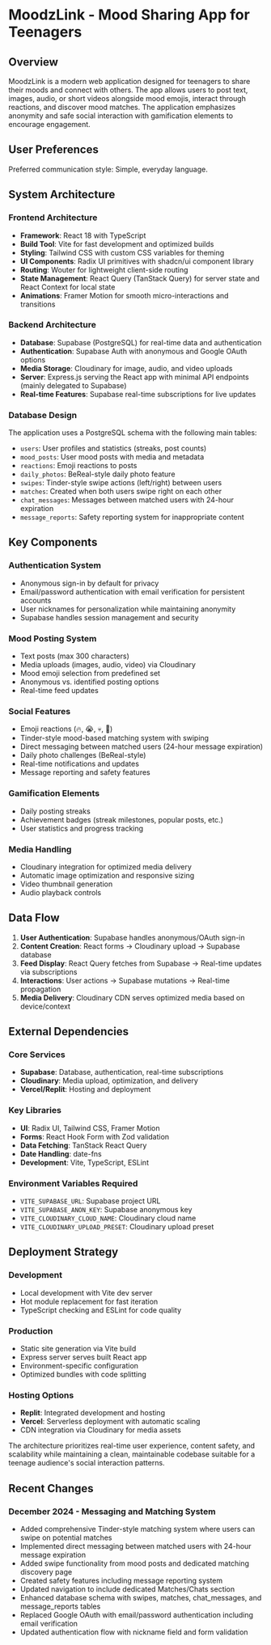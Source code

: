 # MoodzLink - Mood Sharing App for Teenagers

## Overview

MoodzLink is a modern web application designed for teenagers to share their moods and connect with others. The app allows users to post text, images, audio, or short videos alongside mood emojis, interact through reactions, and discover mood matches. The application emphasizes anonymity and safe social interaction with gamification elements to encourage engagement.

## User Preferences

Preferred communication style: Simple, everyday language.

## System Architecture

### Frontend Architecture
- **Framework**: React 18 with TypeScript
- **Build Tool**: Vite for fast development and optimized builds
- **Styling**: Tailwind CSS with custom CSS variables for theming
- **UI Components**: Radix UI primitives with shadcn/ui component library
- **Routing**: Wouter for lightweight client-side routing
- **State Management**: React Query (TanStack Query) for server state and React Context for local state
- **Animations**: Framer Motion for smooth micro-interactions and transitions

### Backend Architecture
- **Database**: Supabase (PostgreSQL) for real-time data and authentication
- **Authentication**: Supabase Auth with anonymous and Google OAuth options
- **Media Storage**: Cloudinary for image, audio, and video uploads
- **Server**: Express.js serving the React app with minimal API endpoints (mainly delegated to Supabase)
- **Real-time Features**: Supabase real-time subscriptions for live updates

### Database Design
The application uses a PostgreSQL schema with the following main tables:
- `users`: User profiles and statistics (streaks, post counts)
- `mood_posts`: User mood posts with media and metadata
- `reactions`: Emoji reactions to posts
- `daily_photos`: BeReal-style daily photo feature
- `swipes`: Tinder-style swipe actions (left/right) between users
- `matches`: Created when both users swipe right on each other
- `chat_messages`: Messages between matched users with 24-hour expiration
- `message_reports`: Safety reporting system for inappropriate content

## Key Components

### Authentication System
- Anonymous sign-in by default for privacy
- Email/password authentication with email verification for persistent accounts
- User nicknames for personalization while maintaining anonymity
- Supabase handles session management and security

### Mood Posting System
- Text posts (max 300 characters)
- Media uploads (images, audio, video) via Cloudinary
- Mood emoji selection from predefined set
- Anonymous vs. identified posting options
- Real-time feed updates

### Social Features
- Emoji reactions (🔥, 😭, 💀, 🫶)
- Tinder-style mood-based matching system with swiping
- Direct messaging between matched users (24-hour message expiration)
- Daily photo challenges (BeReal-style)
- Real-time notifications and updates
- Message reporting and safety features

### Gamification Elements
- Daily posting streaks
- Achievement badges (streak milestones, popular posts, etc.)
- User statistics and progress tracking

### Media Handling
- Cloudinary integration for optimized media delivery
- Automatic image optimization and responsive sizing
- Video thumbnail generation
- Audio playback controls

## Data Flow

1. **User Authentication**: Supabase handles anonymous/OAuth sign-in
2. **Content Creation**: React forms → Cloudinary upload → Supabase database
3. **Feed Display**: React Query fetches from Supabase → Real-time updates via subscriptions
4. **Interactions**: User actions → Supabase mutations → Real-time propagation
5. **Media Delivery**: Cloudinary CDN serves optimized media based on device/context

## External Dependencies

### Core Services
- **Supabase**: Database, authentication, real-time subscriptions
- **Cloudinary**: Media upload, optimization, and delivery
- **Vercel/Replit**: Hosting and deployment

### Key Libraries
- **UI**: Radix UI, Tailwind CSS, Framer Motion
- **Forms**: React Hook Form with Zod validation
- **Data Fetching**: TanStack React Query
- **Date Handling**: date-fns
- **Development**: Vite, TypeScript, ESLint

### Environment Variables Required
- `VITE_SUPABASE_URL`: Supabase project URL
- `VITE_SUPABASE_ANON_KEY`: Supabase anonymous key
- `VITE_CLOUDINARY_CLOUD_NAME`: Cloudinary cloud name
- `VITE_CLOUDINARY_UPLOAD_PRESET`: Cloudinary upload preset

## Deployment Strategy

### Development
- Local development with Vite dev server
- Hot module replacement for fast iteration
- TypeScript checking and ESLint for code quality

### Production
- Static site generation via Vite build
- Express server serves built React app
- Environment-specific configuration
- Optimized bundles with code splitting

### Hosting Options
- **Replit**: Integrated development and hosting
- **Vercel**: Serverless deployment with automatic scaling
- CDN integration via Cloudinary for media assets

The architecture prioritizes real-time user experience, content safety, and scalability while maintaining a clean, maintainable codebase suitable for a teenage audience's social interaction patterns.

## Recent Changes

### December 2024 - Messaging and Matching System
- Added comprehensive Tinder-style matching system where users can swipe on potential matches
- Implemented direct messaging between matched users with 24-hour message expiration
- Added swipe functionality from mood posts and dedicated matching discovery page
- Created safety features including message reporting system
- Updated navigation to include dedicated Matches/Chats section
- Enhanced database schema with swipes, matches, chat_messages, and message_reports tables
- Replaced Google OAuth with email/password authentication including email verification
- Updated authentication flow with nickname field and form validation